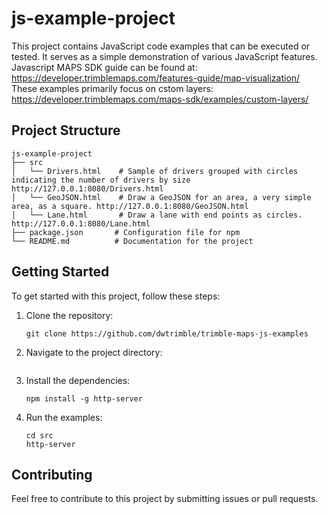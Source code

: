 # js-example-project

This project contains JavaScript code examples that can be executed or tested. It serves as a simple demonstration of various JavaScript features.
Javascript MAPS SDK guide can be found at: https://developer.trimblemaps.com/features-guide/map-visualization/
These examples primarily focus on cstom layers: https://developer.trimblemaps.com/maps-sdk/examples/custom-layers/

## Project Structure

```
js-example-project
├── src
│   └── Drivers.html    # Sample of drivers grouped with circles indicating the number of drivers by size http://127.0.0.1:8080/Drivers.html
│   └── GeoJSON.html    # Draw a GeoJSON for an area, a very simple area, as a square. http://127.0.0.1:8080/GeoJSON.html
│   └── Lane.html       # Draw a lane with end points as circles. http://127.0.0.1:8080/Lane.html
├── package.json       # Configuration file for npm
└── README.md          # Documentation for the project
```

## Getting Started

To get started with this project, follow these steps:

1. Clone the repository:
   ```
   git clone https://github.com/dwtrimble/trimble-maps-js-examples
   ```

2. Navigate to the project directory:
   ```
   
   ```

3. Install the dependencies:
   ```
   npm install -g http-server
   ```

4. Run the examples:
   ```
   cd src
   http-server
   ```

## Contributing

Feel free to contribute to this project by submitting issues or pull requests. 


